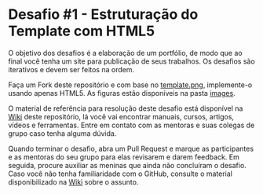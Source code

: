 # Desafio #1 - Estruturação do Template com HTML5

O objetivo dos desafios é a elaboração de um portfólio, de modo que ao final você tenha um site para publicação de seus trabalhos. Os desafios são iterativos e devem ser feitos na ordem.

Faça um Fork deste repositório e com base no [template.png](template.png), implemente-o usando apenas HTML5. As figuras estão disponíveis na pasta [images](images/).

O material de referência para resolução deste desafio está disponível na [Wiki](https://github.com/WoMakersCode/front-end-study-group-rj/wiki/HTML) deste repositório, lá você vai encontrar manuais, cursos, artigos, vídeos e ferramentas. Entre em contato com as mentoras e suas colegas de grupo caso tenha alguma dúvida.

Quando terminar o desafio, abra um Pull Request e marque as participantes e as mentoras do seu grupo para elas revisarem e darem feedback. Em seguida, procure auxiliar as meninas que ainda não concluíram o desafio. Caso você não tenha familiaridade com o GitHub, consulte o material disponibilizado na [Wiki](https://github.com/WoMakersCode/front-end-study-group-rj/wiki/Git) sobre o assunto.
